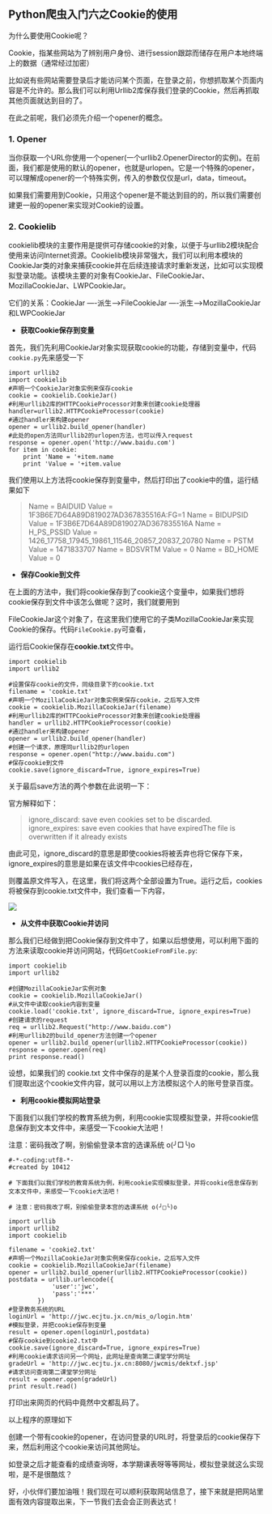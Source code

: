 ## Python爬虫入门六之Cookie的使用

为什么要使用Cookie呢？

Cookie，指某些网站为了辨别用户身份、进行session跟踪而储存在用户本地终端上的数据（通常经过加密）

比如说有些网站需要登录后才能访问某个页面，在登录之前，你想抓取某个页面内容是不允许的。那么我们可以利用Urllib2库保存我们登录的Cookie，然后再抓取其他页面就达到目的了。

在此之前呢，我们必须先介绍一个opener的概念。


### 1. Opener
 
 当你获取一个URL你使用一个opener(一个urllib2.OpenerDirector的实例)。在前面，我们都是使用的默认的opener，也就是urlopen。它是一个特殊的opener，可以理解成opener的一个特殊实例，传入的参数仅仅是url，data，timeout。

如果我们需要用到Cookie，只用这个opener是不能达到目的的，所以我们需要创建更一般的opener来实现对Cookie的设置。

### 2. Cookielib

 cookielib模块的主要作用是提供可存储cookie的对象，以便于与urllib2模块配合使用来访问Internet资源。Cookielib模块非常强大，我们可以利用本模块的CookieJar类的对象来捕获cookie并在后续连接请求时重新发送，比如可以实现模拟登录功能。该模块主要的对象有CookieJar、FileCookieJar、MozillaCookieJar、LWPCookieJar。

它们的关系：CookieJar —-派生—->FileCookieJar  —-派生—–>MozillaCookieJar和LWPCookieJar

+ **获取Cookie保存到变量**

首先，我们先利用CookieJar对象实现获取cookie的功能，存储到变量中，代码```cookie.py```先来感受一下
```
import urllib2
import cookielib
#声明一个CookieJar对象实例来保存cookie
cookie = cookielib.CookieJar()
#利用urllib2库的HTTPCookieProcessor对象来创建cookie处理器
handler=urllib2.HTTPCookieProcessor(cookie)
#通过handler来构建opener
opener = urllib2.build_opener(handler)
#此处的open方法同urllib2的urlopen方法，也可以传入request
response = opener.open('http://www.baidu.com')
for item in cookie:
    print 'Name = '+item.name
    print 'Value = '+item.value
```

我们使用以上方法将cookie保存到变量中，然后打印出了cookie中的值，运行结果如下

> Name = BAIDUID
Value = 1F3B6E7D64A89D819027AD367835516A:FG=1
Name = BIDUPSID
Value = 1F3B6E7D64A89D819027AD367835516A
Name = H_PS_PSSID
Value = 1426_17758_17945_19861_11546_20857_20837_20780
Name = PSTM
Value = 1471833707
Name = BDSVRTM
Value = 0
Name = BD_HOME
Value = 0



+ **保存Cookie到文件**

在上面的方法中，我们将cookie保存到了cookie这个变量中，如果我们想将cookie保存到文件中该怎么做呢？这时，我们就要用到

FileCookieJar这个对象了，在这里我们使用它的子类MozillaCookieJar来实现Cookie的保存。代码```FileCookie.py```可查看，

运行后Cookie保存在**cookie.txt**文件中。

```
import cookielib
import urllib2

#设置保存cookie的文件，同级目录下的cookie.txt
filename = 'cookie.txt'
#声明一个MozillaCookieJar对象实例来保存cookie，之后写入文件
cookie = cookielib.MozillaCookieJar(filename)
#利用urllib2库的HTTPCookieProcessor对象来创建cookie处理器
handler = urllib2.HTTPCookieProcessor(cookie)
#通过handler来构建opener
opener = urllib2.build_opener(handler)
#创建一个请求，原理同urllib2的urlopen
response = opener.open("http://www.baidu.com")
#保存cookie到文件
cookie.save(ignore_discard=True, ignore_expires=True)
```


关于最后save方法的两个参数在此说明一下：

官方解释如下：

> ignore_discard: save even cookies set to be discarded. 
ignore_expires: save even cookies that have expiredThe file is overwritten if it already exists


由此可见，ignore_discard的意思是即使cookies将被丢弃也将它保存下来，ignore_expires的意思是如果在该文件中cookies已经存在，

则覆盖原文件写入，在这里，我们将这两个全部设置为True。运行之后，cookies将被保存到cookie.txt文件中，我们查看一下内容，

![](http://qiniu.cuiqingcai.com/wp-content/uploads/2015/02/QQ%E6%88%AA%E5%9B%BE20150215215136.jpg)

+ **从文件中获取Cookie并访问**

那么我们已经做到把Cookie保存到文件中了，如果以后想使用，可以利用下面的方法来读取cookie并访问网站，代码```GetCookieFromFile.py```:

```
import cookielib
import urllib2

#创建MozillaCookieJar实例对象
cookie = cookielib.MozillaCookieJar()
#从文件中读取cookie内容到变量
cookie.load('cookie.txt', ignore_discard=True, ignore_expires=True)
#创建请求的request
req = urllib2.Request("http://www.baidu.com")
#利用urllib2的build_opener方法创建一个opener
opener = urllib2.build_opener(urllib2.HTTPCookieProcessor(cookie))
response = opener.open(req)
print response.read()
```

设想，如果我们的 cookie.txt 文件中保存的是某个人登录百度的cookie，那么我们提取出这个cookie文件内容，就可以用以上方法模拟这个人的账号登录百度。


+ **利用cookie模拟网站登录**

下面我们以我们学校的教育系统为例，利用cookie实现模拟登录，并将cookie信息保存到文本文件中，来感受一下cookie大法吧！

注意：密码我改了啊，别偷偷登录本宫的选课系统 o(╯□╰)o

```
#-*-coding:utf8-*-
#created by 10412

# 下面我们以我们学校的教育系统为例，利用cookie实现模拟登录，并将cookie信息保存到文本文件中，来感受一下cookie大法吧！

# 注意：密码我改了啊，别偷偷登录本宫的选课系统 o(╯□╰)o

import urllib
import urllib2
import cookielib

filename = 'cookie2.txt'
#声明一个MozillaCookieJar对象实例来保存cookie，之后写入文件
cookie = cookielib.MozillaCookieJar(filename)
opener = urllib2.build_opener(urllib2.HTTPCookieProcessor(cookie))
postdata = urllib.urlencode({
			'user':'jwc',
			'pass':'***'
		})
#登录教务系统的URL
loginUrl = 'http://jwc.ecjtu.jx.cn/mis_o/login.htm'
#模拟登录，并把cookie保存到变量
result = opener.open(loginUrl,postdata)
#保存cookie到cookie2.txt中
cookie.save(ignore_discard=True, ignore_expires=True)
#利用cookie请求访问另一个网址，此网址是查询第二课堂学分网址
gradeUrl = 'http://jwc.ecjtu.jx.cn:8080/jwcmis/dektxf.jsp'
#请求访问查询第二课堂学分网址
result = opener.open(gradeUrl)
print result.read()
```

打印出来网页的代码中竟然中文都乱码了。

以上程序的原理如下

创建一个带有cookie的opener，在访问登录的URL时，将登录后的cookie保存下来，然后利用这个cookie来访问其他网址。

如登录之后才能查看的成绩查询呀，本学期课表呀等等网址，模拟登录就这么实现啦，是不是很酷炫？

好，小伙伴们要加油哦！我们现在可以顺利获取网站信息了，接下来就是把网站里面有效内容提取出来，下一节我们去会会正则表达式！